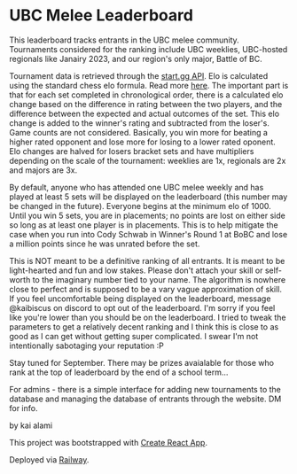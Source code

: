 # UBC Melee Leaderboard

This leaderboard tracks entrants in the UBC melee community. Tournaments considered for the ranking include UBC weeklies, UBC-hosted regionals like Janairy 2023, and our region's only major, Battle of BC. 

Tournament data is retrieved through the [start.gg API](https://developer.start.gg/docs/intro/). Elo is calculated using the standard chess elo formula. Read more [here](https://stanislav-stankovic.medium.com/elo-rating-system-6196cc59941e). The important part is that for each set completed in chronological order, there is a calculated elo change based on the difference in rating between the two players, and the difference between the expected and actual outcomes of the set. This elo change is added to the winner's rating and subtracted from the loser's. Game counts are not considered. Basically, you win more for beating a higher rated opponent and lose more for losing to a lower rated oponent. Elo changes are halved for losers bracket sets and have multipliers depending on the scale of the tournament: weeklies are 1x, regionals are 2x and majors are 3x. 

By default, anyone who has attended one UBC melee weekly and has played at least 5 sets will be displayed on the leaderboard (this number may be changed in the future). Everyone begins at the minimum elo of 1000. Until you win 5 sets, you are in placements; no points are lost on either side so long as at least one player is in placements. This is to help mitigate the case when you run into Cody Schwab in Winner's Round 1 at BoBC and lose a million points since he was unrated before the set. 

This is NOT meant to be a definitive ranking of all entrants. It is meant to be light-hearted and fun and low stakes. Please don't attach your skill or self-worth to the imaginary number tied to your name. The algorithm is nowhere close to perfect and is supposed to be a vary vague approximation of skill. If you feel uncomfortable being displayed on the leaderboard, message @kaibiscus on discord to opt out of the leaderboard. I'm sorry if you feel like you're lower than you should be on the leaderboard. I tried to tweak the parameters to get a relatively decent ranking and I think this is close to as good as I can get without getting super complicated. I swear I'm not intentionally sabotaging your reputation :P

Stay tuned for September. There may be prizes avaialable for those who rank at the top of leaderboard by the end of a school term...

For admins - there is a simple interface for adding new tournaments to the database and managing the database of entrants through the website. DM for info.

by kai alami

This project was bootstrapped with [Create React App](https://github.com/facebook/create-react-app).  

Deployed via [Railway](https://railway.app/).

